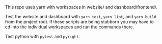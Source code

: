 This repo uses yarn with workspaces in website/ and dashboard/frontend/.

Test the website and dashboard with `yarn test`, `yarn lint`, and `yarn build` from the project root.
If these scripts are being stubborn you may have to cd into the individual workspaces and run the commands there.

Test python with `pytest` and `pyright`.
